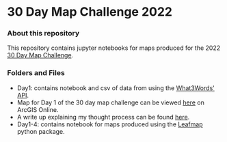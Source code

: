 # 30 Day Map Challenge 2022

### About this repository
This repository contains jupyter notebooks for maps produced for the 2022 [30 Day Map Challenge](https://30daymapchallenge.com/). 

### Folders and Files
- Day1: contains notebook and csv of data from using the [What3Words' API](https://developer.what3words.com/public-api).   
 - Map for Day 1 of the 30 day map challenge can be viewed [here](https://www.arcgis.com/apps/instant/basic/index.html?appid=ecf9f92c33f441d8befeb10bb3ee85eb) on ArcGIS Online. 
 - A write up explaining my thought process can be found [here](https://rcm.hashnode.dev/day-1-making-a-map-with-points-or-playing-with-the-what3words-api).
- Day1-4: contains notebook for maps produced using the [Leafmap](https://leafmap.org/get-started/) python package. 